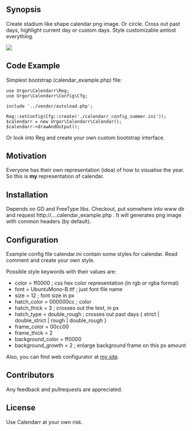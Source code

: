 ## Synopsis

Create stadium like shape calendar png image. Or circle. Cross out past days, highlight current day or custom days. Style customizable amlost everything.

<img src="http://urgor.com.ua/tools/calendar.php" />

## Code Example
Simplest bootstrap (calendar_example.php) file:
```
use Urgor\Calendarr\Reg;
use Urgor\Calendarr\Config\Cfg;

include '../vendor/autoload.php';

Reg::setConfig(Cfg::create('./calendarr_config_summer.ini'));
$calendarr = new Urgor\Calendarr\Calendar();
$calendarr->drawAndOutput();
```
Or look into Reg and create your own custom bootstrap interface.

## Motivation

Everyone has their own representation (idea) of how to visualise the year. So this is **my** representation of calendar.

## Installation

Depends on GD and FreeType libs.
Checkout, put somwhere into www dir and request http://....calendar_example.php . It will generates png image with common headers (by default).

## Configuration

Example config file calendar.ini contain some styles for calendar. Read comment and create your own style.

Possible style keywords with their values are:
* color = ff0000 ; css hex color representation (in rgb or rgba format)
* font = UbuntuMono-B.ttf ; just font file name
* size = 12 ; font size in px
* hatch_color = 000000cc ; color
* hatch_thick = 3 ; crosses out the text, in px
* hatch_type = double_rough ; crosses out past days { strict | double_strict | rough | double_rough }
* frame_color = 00cc00
* frame_thick = 2
* background_color = ff0000
* background_growth = 2 ; enlarge background frame on this px amount

Also, you can find web configurator at [my site](https://urgor.com.ua/calendarr-configurator/).

## Contributors

Any feedback and pullrequests are appreciated.

## License

Use Calendarr at your own risk.
